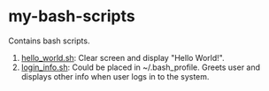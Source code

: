 # my-bash-scripts

Contains bash scripts.

1. [hello_world.sh](scripts/hello_world.sh): Clear screen and display "Hello World!".
2. [login_info.sh](scripts/login_info.sh): Could be placed in ~/.bash_profile. Greets user and displays other info when user logs in to the system.


